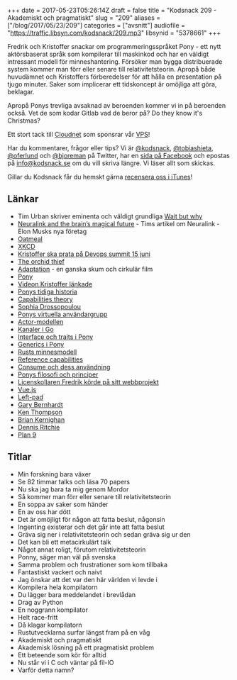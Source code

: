 +++
date = 2017-05-23T05:26:14Z
draft = false
title = "Kodsnack 209 - Akademiskt och pragmatiskt"
slug = "209"
aliases = ["/blog/2017/05/23/209"]
categories = ["avsnitt"]
audiofile = "https://traffic.libsyn.com/kodsnack/209.mp3"
libsynid = "5378661"
+++

Fredrik och Kristoffer snackar om programmeringsspråket Pony - ett nytt aktörsbaserat språk som kompilerar till maskinkod och har en väldigt intressant modell för minneshantering. Försöker man bygga distribuerade system kommer man förr eller senare till relativitetsteorin. Apropå både huvudämnet och Kristoffers förberedelser för att hålla en presentation på tjugo minuter. Saker som implicerar ett tidskoncept är omöjliga att göra, beklagar.

Apropå Ponys trevliga avsaknad av beroenden kommer vi in på beroenden också. Vet de som kodar Gitlab vad de beror på? Do they know it's Christmas?

Ett stort tack till [Cloudnet](http://www.cloudnet.se) som sponsrar vår [VPS](http://en.wikipedia.org/wiki/Virtual_private_server)!

Har du kommentarer, frågor eller tips? Vi är [@kodsnack](https://www.twitter.com/kodsnack), [@tobiashieta](https://www.twitter.com/tobiashieta), [@oferlund](https://www.twitter.com/oferlund) och [@bjoreman](https://www.twitter.com/bjoreman) på Twitter, har en [sida på Facebook](https://www.facebook.com/kodsnack) och epostas på [info@kodsnack.se](mailto:info@kodsnack.se) om du vill skriva längre. Vi läser allt som skickas.

Gillar du Kodsnack får du hemskt gärna [recensera oss i iTunes](http://itunes.apple.com/se/podcast/kodsnack/id561631498?l=en)!

## Länkar ##
* Tim Urban skriver eminenta och väldigt grundliga [Wait but why](http://waitbutwhy.com/)
* [Neuralink and the brain’s magical future](http://waitbutwhy.com/2017/04/neuralink.html) - Tims artikel om Neuralink - Elon Musks nya företag
* [Oatmeal](http://theoatmeal.com/)
* [XKCD](https://xkcd.com/)
* [Kristoffer ska prata på Devops summit 15 juni](http://techworld.event.idg.se/event/devops-summit/)
* [The orchid thief](https://en.wikipedia.org/wiki/The_Orchid_Thief)
* [Adaptation](https://en.wikipedia.org/wiki/Adaptation_%28film%29) - en ganska skum och cirkulär film
* [Pony](https://www.ponylang.org/)
* [Videon Kristoffer länkade](https://www.youtube.com/watch?v=R6T8ytKV6dc)
* [Ponys tidiga historia](https://www.ponylang.org/blog/2017/05/an-early-history-of-pony/)
* [Capabilities theory](http://www.doc.ic.ac.uk/~scd/fast-cheap-AGERE.pdf)
* [Sophia Drossopoulou](http://www.imperial.ac.uk/people/s.drossopoulou)
* [Ponys virtuella användargrupp](https://pony.groups.io/g/vug)
* [Actor-modellen](https://en.wikipedia.org/wiki/Actor_model)
* [Kanaler i Go](https://tour.golang.org/concurrency/2)
* [Interface och traits i Pony](https://tutorial.ponylang.org/types/traits-and-interfaces.html)
* [Generics i Pony](https://tutorial.ponylang.org/generics/)
* [Rusts minnesmodell](https://doc.rust-lang.org/reference/memory-model.html)
* [Reference capabilities](https://tutorial.ponylang.org/capabilities/reference-capabilities.html)
* [Consume och dess användning](https://tutorial.ponylang.org/capabilities/consume-and-destructive-read.html)
* [Ponys filosofi och principer](https://www.ponylang.org/discover/#the-pony-philosophy)
* [Licenskollaren Fredrik körde på sitt webbprojekt](https://www.npmjs.com/package/license-checker)
* [Vue.js](https://vuejs.org/)
* [Left-pad](http://left-pad.io/)
* [Gary Bernhardt](https://www.destroyallsoftware.com/screencasts)
* [Ken Thompson](https://en.wikipedia.org/wiki/Ken_Thompson)
* [Brian Kernighan](https://en.wikipedia.org/wiki/Brian_Kernighan)
* [Dennis Ritchie](https://en.wikipedia.org/wiki/Dennis_Ritchie)
* [Plan 9](https://en.wikipedia.org/wiki/Plan_9_from_Bell_Labs)

## Titlar ##
* Min forskning bara växer
* Se 82 timmar talks och läsa 70 papers
* Nu ska jag bara ta mig genom Mordor
* Så kommer man förr eller senare till relativitetsteorin
* En soppa av saker som händer
* En av oss har dött
* Det är omöjligt för någon att fatta beslut, någonsin
* Ingenting existerar och det går inte att fatta beslut
* Gräva sig ner i relativitetsteorin och sedan gräva sig ur den
* Det kan bli ett metacirkulärt talk
* Något annat roligt, förutom relativitetsteorin
* Ponny, säger man väl på svenska
* Samma problem och frustrationer som kom tillbaka
* Fantastiskt vackert och naivt
* Jag önskar att det var den här världen vi levde i
* Kompilera hela kompilatorn
* Du lägger bara meddelandet i brevlådan
* Drag av Python
* En noggrann kompilator
* Helt race-fritt
* Då klagar kompilatorn
* Rustutvecklarna surfar längst fram på en våg
* Akademiskt och pragmatiskt
* Akademisk lösning på ett pragmatiskt problem
* Ett beteende som kör för alltid
* Nu står vi i C och väntar på fil-IO
* Varför detta namn?